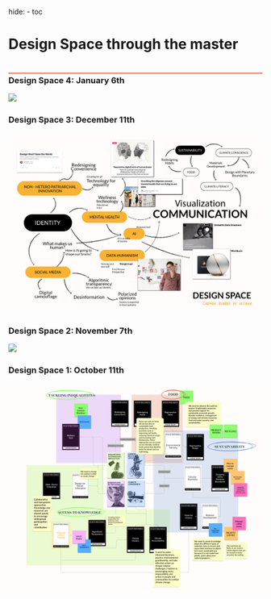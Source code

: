 hide:
    - toc


# Design Space through the master
<div style="height:2px; background-color: #E17858; margin-top: 40px; margin-bottom: -20px;"></div>

### Design Space 4: January 6th
![](../../images/Designstydio/DesignSPace4.svg)

### Design Space 3: December 11th
![](../../images/Designstydio/DesignSpace3.jpg)

### Design Space 2: November 7th
![](../../images/Designstydio/DesignSPace.svg)

### Design Space 1: October 11th
![](../../images/AoWS/FINAL2.jpg)


